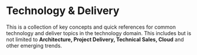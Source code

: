 # Technology & Delivery 

This is a collection of key concepts and quick references for common technology and deliver topics in the technology domain. This includes but is not limited to **Architecture, Project Delivery, Technical Sales, Cloud** and other emerging trends.
